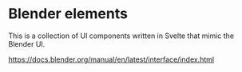 # Blender elements

This is a collection of UI components written in Svelte that mimic the Blender UI.

https://docs.blender.org/manual/en/latest/interface/index.html
